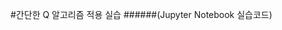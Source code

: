 #간단한 Q 알고리즘 적용 실습
######(Jupyter Notebook 실습코드)
<script src="https://gist.github.com/rygh4775/1f502f134bcd8601a910840e1c8a4563.js"></script>
